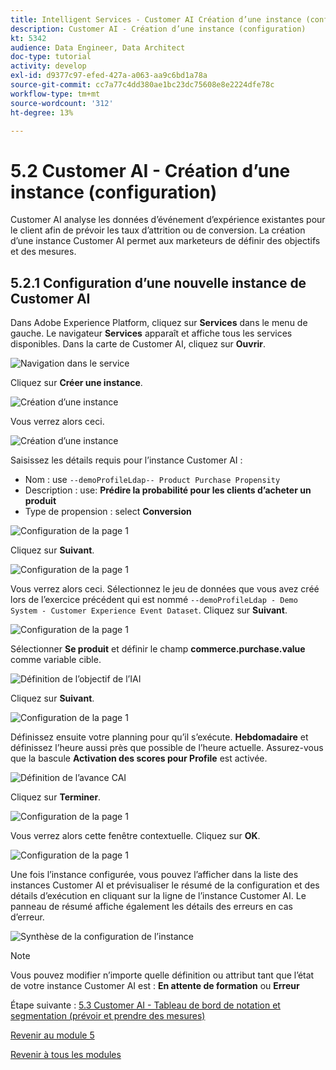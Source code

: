 ```yaml
---
title: Intelligent Services - Customer AI Création d’une instance (configuration)
description: Customer AI - Création d’une instance (configuration)
kt: 5342
audience: Data Engineer, Data Architect
doc-type: tutorial
activity: develop
exl-id: d9377c97-efed-427a-a063-aa9c6bd1a78a
source-git-commit: cc7a77c4dd380ae1bc23dc75608e8e2224dfe78c
workflow-type: tm+mt
source-wordcount: '312'
ht-degree: 13%

---
```


# 5.2 Customer AI - Création d’une instance (configuration)

Customer AI analyse les données d’événement d’expérience existantes pour le client afin de prévoir les taux d’attrition ou de conversion. La création d’une instance Customer AI permet aux marketeurs de définir des objectifs et des mesures.

## 5.2.1 Configuration d’une nouvelle instance de Customer AI

Dans Adobe Experience Platform, cliquez sur **Services** dans le menu de gauche. Le navigateur **Services** apparaît et affiche tous les services disponibles. Dans la carte de Customer AI, cliquez sur **Ouvrir**.

![Navigation dans le service](./images/navigatetoservice.png)

Cliquez sur **Créer une instance**.

![Création d’une instance](./images/createnewinstance.png)

Vous verrez alors ceci.

![Création d’une instance](./images/custai1.png)

Saisissez les détails requis pour l’instance Customer AI :

- Nom : use `--demoProfileLdap-- Product Purchase Propensity`
- Description : use: **Prédire la probabilité pour les clients d’acheter un produit**
- Type de propension : select **Conversion**

![Configuration de la page 1](./images/setuppage1.png)

Cliquez sur **Suivant**.

![Configuration de la page 1](./images/next.png)

Vous verrez alors ceci. Sélectionnez le jeu de données que vous avez créé lors de l’exercice précédent qui est nommé `--demoProfileLdap - Demo System - Customer Experience Event Dataset`. Cliquez sur **Suivant**.

![Configuration de la page 1](./images/custai2.png)

Sélectionner **Se produit** et définir le champ **commerce.purchase.value** comme variable cible.

![Définition de l’objectif de l’IAI](./images/caidefinegoal.png)

Cliquez sur **Suivant**.

![Configuration de la page 1](./images/next.png)

Définissez ensuite votre planning pour qu’il s’exécute. **Hebdomadaire** et définissez l’heure aussi près que possible de l’heure actuelle. Assurez-vous que la bascule **Activation des scores pour Profile** est activée.

![Définition de l’avance CAI](./images/caiadvancepage.png)

Cliquez sur **Terminer**.

![Configuration de la page 1](./images/finish.png)

Vous verrez alors cette fenêtre contextuelle. Cliquez sur **OK**.

![Configuration de la page 1](./images/finish1.png)

Une fois l’instance configurée, vous pouvez l’afficher dans la liste des instances Customer AI et prévisualiser le résumé de la configuration et des détails d’exécution en cliquant sur la ligne de l’instance Customer AI. Le panneau de résumé affiche également les détails des erreurs en cas d’erreur.

![Synthèse de la configuration de l’instance](./images/caiinstancesummary.png)

>[!NOTE]
>
>Vous pouvez modifier n’importe quelle définition ou attribut tant que l’état de votre instance Customer AI est : **En attente de formation** ou **Erreur**

Étape suivante : [5.3 Customer AI - Tableau de bord de notation et segmentation (prévoir et prendre des mesures)](./ex3.md)

[Revenir au module 5](./intelligent-services.md)

[Revenir à tous les modules](./../../overview.md)
